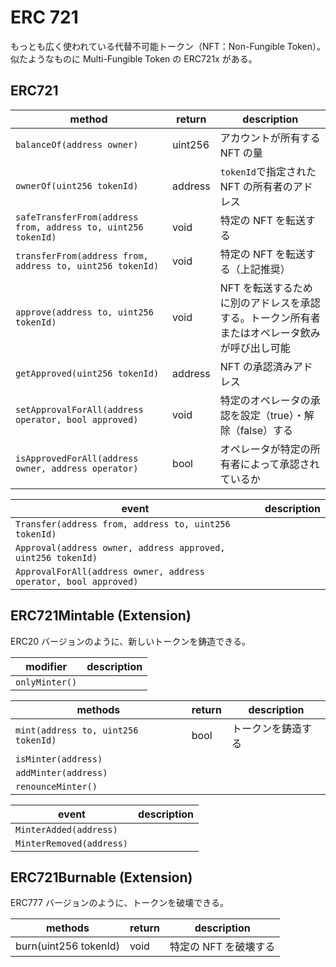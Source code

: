 # ERC 721

もっとも広く使われている代替不可能トークン（NFT：Non-Fungible Token）。似たようなものに Multi-Fungible Token の ERC721x がある。

## ERC721

| method                                                        | return  | description                                                                                  |
| ------------------------------------------------------------- | ------- | -------------------------------------------------------------------------------------------- |
| `balanceOf(address owner)`                                    | uint256 | アカウントが所有する NFT の量                                                                |
| `ownerOf(uint256 tokenId)`                                    | address | `tokenId`で指定された NFT の所有者のアドレス                                                 |
| `safeTransferFrom(address from, address to, uint256 tokenId)` | void    | 特定の NFT を転送する                                                                        |
| `transferFrom(address from, address to, uint256 tokenId)`     | void    | 特定の NFT を転送する（上記推奨）                                                            |
| `approve(address to, uint256 tokenId)`                        | void    | NFT を転送するために別のアドレスを承認する。トークン所有者またはオペレータ飲みが呼び出し可能 |
| `getApproved(uint256 tokenId)`                                | address | NFT の承認済みアドレス                                                                       |
| `setApprovalForAll(address operator, bool approved)`          | void    | 特定のオペレータの承認を設定（true）・解除（false）する                                      |
| `isApprovedForAll(address owner, address operator)`           | bool    | オペレータが特定の所有者によって承認されているか                                             |

| event                                                            | description |
| ---------------------------------------------------------------- | ----------- |
| `Transfer(address from, address to, uint256 tokenId)`            |             |
| `Approval(address owner, address approved, uint256 tokenId)`     |             |
| `ApprovalForAll(address owner, address operator, bool approved)` |             |

## ERC721Mintable (Extension)

ERC20 バージョンのように、新しいトークンを鋳造できる。

| modifier       | description |
| -------------- | ----------- |
| `onlyMinter()` |             |

| methods                             | return | description        |
| ----------------------------------- | ------ | ------------------ |
| `mint(address to, uint256 tokenId)` | bool   | トークンを鋳造する |
| `isMinter(address)`                 |        |                    |
| `addMinter(address)`                |        |                    |
| `renounceMinter()`                  |        |                    |

| event                    | description |
| ------------------------ | ----------- |
| `MinterAdded(address)`   |             |
| `MinterRemoved(address)` |             |

## ERC721Burnable (Extension)

ERC777 バージョンのように、トークンを破壊できる。

| methods               | return | description           |
| --------------------- | ------ | --------------------- |
| burn(uint256 tokenId) | void   | 特定の NFT を破壊する |
